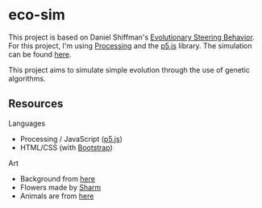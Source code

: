 # eco-sim
This project is based on Daniel Shiffman's [Evolutionary Steering Behavior](https://www.youtube.com/watch?v=flxOkx0yLrY). For this project, I'm using [Processing](https://processing.org/) and the [p5.js](https://p5js.org/) library. The simulation can be found [here](https://katherinekolman.github.io/eco-sim/).

This project aims to simulate simple evolution through the use of genetic algorithms.

## Resources
Languages
* Processing / JavaScript ([p5.js](https://p5js.org/))
* HTML/CSS (with [Bootstrap](https://getbootstrap.com/))

Art

* Background from [here](https://opengameart.org/content/seamless-grass-textures-20-pack)
* Flowers made by [Sharm](https://opengameart.org/content/lpc-flower-recolor)
* Animals are from [here](https://forums.rpgmakerweb.com/index.php?threads/grannys-lists-vx-ace-animal-sprites.30456/)
